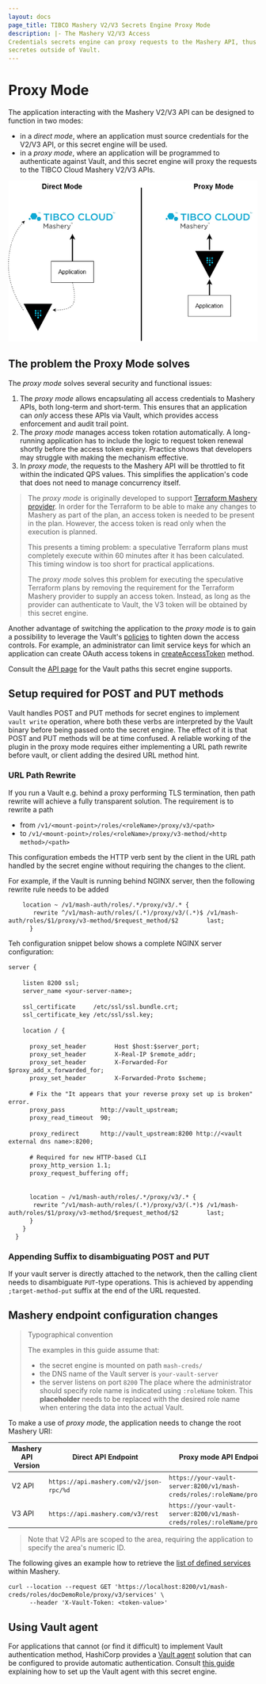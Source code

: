 ```yaml
---
layout: docs 
page_title: TIBCO Mashery V2/V3 Secrets Engine Proxy Mode 
description: |- The Mashery V2/V3 Access
Credentials secrets engine can proxy requests to the Mashery API, thus removing the needs to distribute the Mashery
secretes outside of Vault.
---
```


# Proxy Mode

The application interacting with the Mashery V2/V3 API can be designed to function in two modes:

- in a _direct mode_, where an application must source credentials for the V2/V3 API, or this secret engine will be
  used.
- in a _proxy mode_, where an application will be programmed to authenticate against Vault, and this secret engine will
  proxy the requests to the TIBCO Cloud Mashery V2/V3 APIs.

![Direct vs Proxy Modes](proxyMode.png)

## The problem the Proxy Mode solves

The _proxy mode_ solves several security and functional issues:

1. The _proxy mode_ allows encapsulating all access credentials to Mashery APIs, both long-term and short-term. This
   ensures that an application can _only_ access these APIs via Vault, which provides access enforcement and audit trail
   point.
2. The _proxy mode_ manages access token rotation automatically. A long-running application has to include the logic to
   request token renewal shortly before the access token expiry. Practice shows that developers may struggle with making
   the mechanism effective.
3. In _proxy mode_, the requests to the Mashery API will be throttled to fit within the indicated QPS values. This
   simplifies the application's code that does not need to manage concurrency itself.

> The _proxy mode_ is originally developed to support [Terraform Mashery provider](https://github.com/aliakseiyanchuk/mashery-terraform-provider).
> In order for the Terraform to be able to make any changes to Mashery as part of the plan, an access token
> is needed to be present in the plan. However, the access token is read only when the execution is planned.
>
> This presents a timing problem: a speculative Terraform plans must completely execute within 60 minutes after it
> has been calculated. This timing window is too short for practical applications.
>
> The _proxy mode_ solves this problem for executing the speculative Terraform plans by removing the
> requirement for the Terraform Mashery provider to supply an access token. Instead, as long as the
> provider can authenticate to Vault, the V3 token will be obtained by this secret engine.

Another advantage of switching the application to the _proxy mode_ is to gain a possibility to leverage
the Vault's [policies](https://www.vaultproject.io/docs/concepts/policies) to tighten down the access
controls. For example, an administrator can limit service keys for which an application can create
OAuth access tokens in [createAccessToken](https://support.mashery.com/docs/read/mashery_api/20/oauth_supporting_methods/methods/createAccessToken)
method.

Consult the [API page](api.html.markdown) for the Vault paths this secret engine supports.

## Setup required for POST and PUT methods

Vault handles POST and PUT methods for secret engines to implement `vault write` operation, where both these verbs
are interpreted by the Vault binary before being passed onto the secret engine. The effect of it is that POST and PUT
methods will be at time confused. A reliable working of the plugin in the proxy mode requires either implementing
a URL path rewrite before vault, or client adding the desired URL method hint.

### URL Path Rewrite

If you run a Vault e.g. behind a proxy performing TLS termination, then path rewrite will achieve a fully transparent
solution. The requirement is to rewrite a path
- from `/v1/<mount-point>/roles/<roleName>/proxy/v3/<path>`
- to `/v1/<mount-point>/roles/<roleName>/proxy/v3-method/<http method>/<path>`

This configuration embeds the HTTP verb sent by the client in the URL path handled by the secret engine without requiring
the changes to the client.

For example, if the Vault is running behind NGINX server, then the following rewrite rule needs to be added
```text
    location ~ /v1/mash-auth/roles/.*/proxy/v3/.* {
       rewrite ^/v1/mash-auth/roles/(.*)/proxy/v3/(.*)$ /v1/mash-auth/roles/$1/proxy/v3-method/$request_method/$2        last;
      }
```
Teh configuration snippet below shows a complete NGINX server configuration:
```text
server {

    listen 8200 ssl;
    server_name <your-server-name>;

    ssl_certificate     /etc/ssl/ssl.bundle.crt;
    ssl_certificate_key /etc/ssl/ssl.key;

    location / {

      proxy_set_header        Host $host:$server_port;
      proxy_set_header        X-Real-IP $remote_addr;
      proxy_set_header        X-Forwarded-For $proxy_add_x_forwarded_for;
      proxy_set_header        X-Forwarded-Proto $scheme;

      # Fix the "It appears that your reverse proxy set up is broken" error.
      proxy_pass          http://vault_upstream;
      proxy_read_timeout  90;

      proxy_redirect      http://vault_upstream:8200 http://<vault external dns name>:8200;

      # Required for new HTTP-based CLI
      proxy_http_version 1.1;
      proxy_request_buffering off;


      location ~ /v1/mash-auth/roles/.*/proxy/v3/.* {
       rewrite ^/v1/mash-auth/roles/(.*)/proxy/v3/(.*)$ /v1/mash-auth/roles/$1/proxy/v3-method/$request_method/$2        last;
      }
    }
  }
```
### Appending Suffix to disambiguating POST and PUT

If your vault server is directly attached to the network, then the calling client needs to disambiguate `PUT`-type
operations. This is achieved by appending `;target-method-put` suffix at the end of the URL requested.

> 

## Mashery endpoint configuration changes

> Typographical convention
>
> The examples in this guide assume that:
> - the secret engine is mounted on path `mash-creds/`
> - the DNS name of the Vault server is `your-vault-server` 
> - the server listens on port `8200`
> The place where the administrator should specify role name is indicated using `:roleName` token. This __placeholder__
> needs to be replaced with the desired role name when entering the data into the actual Vault.

To make a use of _proxy mode_, the application needs to change the root Mashery URI:

| Mashery API Version | Direct API Endpoint                      | Proxy mode API Endpoint                                                 |
|---------------------|------------------------------------------|-------------------------------------------------------------------------|
| V2 API              | `https://api.mashery.com/v2/json-rpc/%d` | `https://your-vault-server:8200/v1/mash-creds/roles/:roleName/proxy/v2` |
| V3 API              | `https://api.mashery.com/v3/rest`        | `https://your-vault-server:8200/v1/mash-creds/roles/:roleName/proxy/v3` |

> Note that V2 APIs are scoped to the area, requiring the application to specify the area's numeric ID.
 
The following gives an example how to retrieve the [list of defined services](https://support.mashery.com/docs/read/mashery_api/30/resources/services)
within Mashery.
```shell
curl --location --request GET 'https://localhost:8200/v1/mash-creds/roles/docDemoRole/proxy/v3/services' \
      --header 'X-Vault-Token: <token-value>'
```

## Using Vault agent

For applications that cannot (or find it difficult) to implement Vault authentication method, HashiCorp
provides a [Vault agent](https://www.vaultproject.io/docs/agent) solution that can be configured to provide
automatic authentication. Consult [this guide](agent.html.markdown) explaining how to set up the Vault
agent with this secret engine.